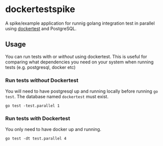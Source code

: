 # dockertestspike

A spike/example application for runnig golang integration test in parallel using [dockertest](https://github.com/ory/dockertest) and PostgreSQL.

## Usage

You can run tests with or _without_ using dockertest. This is useful for comparing what dependencies you need on your system when running tests (e.g. postgresql, docker etc)


### Run tests _without_ Dockertest

You will need to have postgresql up and running locally before running `go test`. The database named `dockertest` must exist.

```
go test -test.parallel 1
```

### Run tests _with_ Dockertest

You only need to have docker up and running.

```
go test -dt test.parallel 4
```
